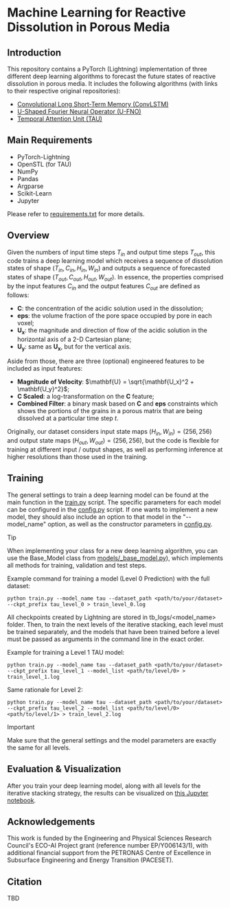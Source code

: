 # Machine Learning for Reactive Dissolution in Porous Media

## Introduction

This repository contains a PyTorch (Lightning) implementation of three different deep learning algorithms to forecast the future states of reactive dissolution in porous media. It includes the following algorithms (with links to their respective original repositories):

- [Convolutional Long Short-Term Memory (ConvLSTM)](https://github.com/ndrplz/ConvLSTM_pytorch)
- [U-Shaped Fourier Neural Operator (U-FNO)](https://github.com/gegewen/ufno)
- [Temporal Attention Unit (TAU)](https://github.com/chengtan9907/OpenSTL)

## Main Requirements

- PyTorch-Lightning
- OpenSTL (for TAU)
- NumPy
- Pandas
- Argparse
- Scikit-Learn
- Jupyter

Please refer to [requirements.txt](requirements.txt) for more details.

## Overview

Given the numbers of input time steps $T_{in}$ and output time steps $T_{out}$, this code trains a deep learning model which receives a sequence of dissolution states of shape $(T_{in}, C_{in}, H_{in}, W_{in})$ and outputs a sequence of forecasted states of shape $(T_{out}, C_{out}, H_{out}, W_{out})$. In essence, the properties comprised by the input features $C_{in}$ and the output features $C_{out}$ are defined as follows:

- $\mathbf{C}$: the concentration of the acidic solution used in the dissolution;
- $\mathbf{eps}$: the volume fraction of the pore space occupied by pore in each voxel;
- $\mathbf{U_x}$: the magnitude and direction of flow of the acidic solution in the horizontal axis of a 2-D Cartesian plane;
- $\mathbf{U_y}$: same as $\mathbf{U_x}$, but for the vertical axis.

Aside from those, there are three (optional) engineered features to be included as input features:

- **Magnitude of Velocity**: $\mathbf{U} = \sqrt{\mathbf{U_x}^2 + \mathbf{U_y}^2}$;
- **C Scaled**: a log-transformation on the $\mathbf{C}$ feature;
- **Combined Filter**: a binary mask based on $\mathbf{C}$ and $\mathbf{eps}$ constraints which shows the portions of the grains in a porous matrix that are being dissolved at a particular time step $t$.

Originally, our dataset considers input state maps $(H_{in}, W_{in}) = (256, 256)$ and output state maps $(H_{out}, W_{out}) = (256, 256)$, but the code is flexible for training at different input / output shapes, as well as performing inference at higher resolutions than those used in the training.

## Training

The general settings to train a deep learning model can be found at the main function in the [train.py](train.py) script. The specific parameters for each model can be configured in the [config.py](config.py) script. If one wants to implement a new model, they should also include an option to that model in the "--model_name" option, as well as the constructor parameters in [config.py](config.py).

> [!TIP]
> When implementing your class for a new deep learning algorithm, you can use the Base_Model class from [models/_base_model.py](models/_base_model.py)), which implements all methods for training, validation and test steps.

Example command for training a model (Level 0 Prediction) with the full dataset:

```
python train.py --model_name tau --dataset_path <path/to/your/dataset> --ckpt_prefix tau_level_0 > train_level_0.log
```

All checkpoints created by Lightning are stored in tb_logs/<model_name> folder. Then, to train the next levels of the iterative stacking, each level must be trained separately, and the models that have been trained before a level must be passed as arguments in the command line in the exact order.

Example for training a Level 1 TAU model:

```
python train.py --model_name tau --dataset_path <path/to/your/dataset> --ckpt_prefix tau_level_1 --model_list <path/to/level/0> > train_level_1.log
```

Same rationale for Level 2:

```
python train.py --model_name tau --dataset_path <path/to/your/dataset> --ckpt_prefix tau_level_2 --model_list <path/to/level/0> <path/to/level/1> > train_level_2.log
```

> [!IMPORTANT]
> Make sure that the general settings and the model parameters are exactly the same for all levels.


## Evaluation & Visualization

After you train your deep learning model, along with all levels for the iterative stacking strategy, the results can be visualized on [this Jupyter notebook](view_results.ipynb).

## Acknowledgements

This work is funded by the Engineering and Physical Sciences Research Council's ECO-AI Project grant (reference number EP/Y006143/1), with additional financial support from the PETRONAS Centre of Excellence in Subsurface Engineering and Energy Transition (PACESET).

## Citation

TBD
